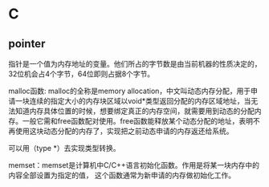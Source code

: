 # C

## pointer

指针是一个值为内存地址的变量。他们所占的字节数是由当前机器的性质决定的，32位机会占4个字节，64位即则占据8个字节。

malloc函数: malloc的全称是memory allocation，中文叫动态内存分配，用于申请一块连续的指定大小的内存块区域以void*类型返回分配的内存区域地址，当无法知道内存具体位置的时候，想要绑定真正的内存空间，就需要用到动态的分配内存。一般它需和free函数配对使用。free函数能释放某个动态分配的地址，表明不再使用这块动态分配的内存了，实现把之前动态申请的内存返还给系统。

可以用（type *）去实现类型转换。

memset：memset是计算机中C/C++语言初始化函数。作用是将某一块内存中的内容全部设置为指定的值， 这个函数通常为新申请的内存做初始化工作。